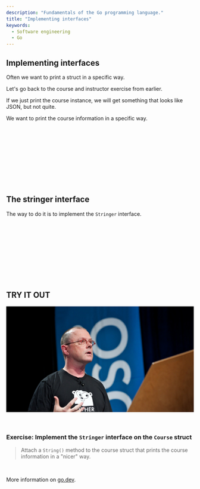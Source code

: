 ```yaml
---
description: "Fundamentals of the Go programming language."
title: "Implementing interfaces"
keywords:
  - Software engineering
  - Go
---
```


## Implementing interfaces

Often we want to print a struct in a specific way.

Let's go back to the course and instructor exercise from earlier.

If we just print the course instance, we will get something that looks like JSON, but not quite.

We want to print the course information in a specific way.

</br>
</br>
</br>
</br>
</br>
</br>
</br>
</br>
</br>

## The stringer interface

The way to do it is to implement the `Stringer` interface.

</br>
</br>
</br>
</br>
</br>
</br>
</br>
</br>
</br>

## TRY IT OUT

![Rob Pike](../../images/rob-pike.png)

</br>

### Exercise: Implement the `Stringer` interface on the `Course` struct

> Attach a `String()` method to the course struct that prints the course information in a "nicer" way.

</br>

More information on [go.dev](https://go.dev/tour/methods/17).

</br>
</br>

<!-- 
```go
// Something like:
func (c Course) String() string {
    return fmt.Sprintf("Course: %s, Instructor: %s", c.Name, c.Instructor)
}
```
-->
